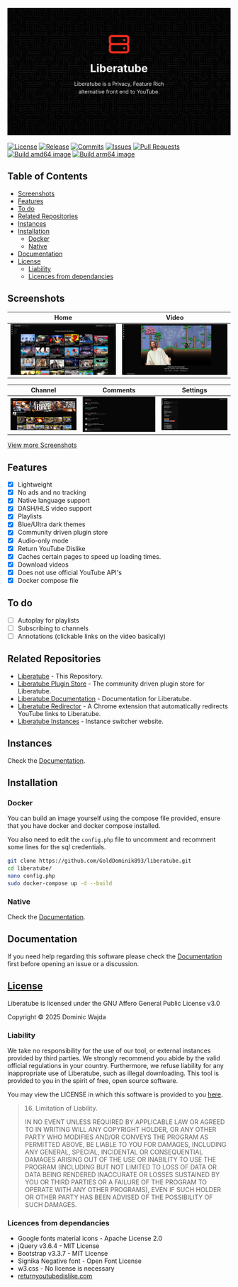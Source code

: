 ![Liberatube banner](https://github.com/GoldDominik893/file-hosting/blob/main/screenshots/liberatube_banner.png?raw=true)

[![License](https://img.shields.io/github/license/golddominik893/liberatube?label=License&color=brightgreen&cacheSeconds=3600)](./LICENSE)
[![Release](https://img.shields.io/github/v/release/golddominik893/liberatube?label=Release&color=brightgreen&cacheSeconds=3600)](https://github.com/golddominik893/liberatube/releases/latest)
[![Commits](https://img.shields.io/github/commit-activity/y/golddominik893/liberatube?color=red&label=commits)](https://github.com/golddominik893/liberatube/commits)
[![Issues](https://img.shields.io/github/issues/golddominik893/liberatube?color=important)](https://github.com/golddominik893/liberatube/issues)
[![Pull Requests](https://img.shields.io/github/issues-pr/golddominik893/liberatube?color=blueviolet)](https://github.com/golddominik893/liberatube/pulls)
[![Build amd64 image](https://github.com/GoldDominik893/liberatube/actions/workflows/build-amd64.yml/badge.svg)](https://github.com/GoldDominik893/liberatube/actions/workflows/build-amd64.yml)
[![Build arm64 image](https://github.com/GoldDominik893/liberatube/actions/workflows/build-arm64.yml/badge.svg)](https://github.com/GoldDominik893/liberatube/actions/workflows/build-arm64.yml)

## Table of Contents

* [Screenshots](#screenshots)
* [Features](#features)
* [To do](#to-do)
* [Related Repositories](#related-repositories)
* [Instances](#instances)
* [Installation](#installation)
  * [Docker](#docker)
  * [Native](#native)
* [Documentation](#documentation)
* [License](#license)
  * [Liability](#liability)
  * [Licences from dependancies](#licences-from-dependancies)

## Screenshots

| Home | Video |
|---|---|
| ![home page](https://github.com/GoldDominik893/file-hosting/blob/main/screenshots/1.9deltaScreenshots/home.jpg?raw=true) | ![video page](https://github.com/GoldDominik893/file-hosting/blob/main/screenshots/1.9deltaScreenshots/video.png?raw=true) |

| Channel | Comments | Settings |
|---|---|---|
| ![channel page](https://github.com/GoldDominik893/file-hosting/blob/main/screenshots/1.9deltaScreenshots/channel.jpg?raw=true) | ![comments page](https://github.com/GoldDominik893/file-hosting/blob/main/screenshots/1.9deltaScreenshots/comments.png?raw=true) | ![settings page](https://github.com/GoldDominik893/file-hosting/blob/main/screenshots/1.9deltaScreenshots/settings.png?raw=true) |

[View more Screenshots](https://github.com/GoldDominik893/file-hosting/tree/main/screenshots/1.9deltaScreenshots)

## Features

* [x] Lightweight
* [x] No ads and no tracking
* [x] Native language support
* [x] DASH/HLS video support
* [x] Playlists
* [x] Blue/Ultra dark themes
* [x] Community driven plugin store
* [x] Audio-only mode
* [x] Return YouTube Dislike
* [x] Caches certain pages to speed up loading times.
* [x] Download videos
* [x] Does not use official YouTube API's
* [x] Docker compose file

## To do

* [ ] Autoplay for playlists
* [ ] Subscribing to channels
* [ ] Annotations (clickable links on the video basically)

## Related Repositories

* [Liberatube](//github.com/golddominik893/liberatube) - This Repository.
* [Liberatube Plugin Store](//github.com/golddominik893/liberatube-pluginstore) - The community driven plugin store for Liberatube.
* [Liberatube Documentation](//github.com/golddominik893/liberatube-docs) - Documentation for Liberatube.
* [Liberatube Redirector](//github.com/golddominik893/liberatube-redirector) - A Chrome extension that automatically redirects YouTube links to Liberatube.
* [Liberatube Instances](//github.com/golddominik893/liberatube-instances) - Instance switcher website.

## Instances

Check the [Documentation](https://liberatube-docs.epicsite.xyz/general/2.instances/).

## Installation

### Docker

You can build an image yourself using the compose file provided, ensure that you have docker and docker compose installed.

You also need to edit the `config.php` file to uncomment and recomment some lines for the sql credentials.

```bash
git clone https://github.com/GoldDominik893/liberatube.git
cd liberatube/
nano config.php
sudo docker-compose up -d --build
```

### Native

Check the [Documentation](https://liberatube-docs.epicsite.xyz/installation/1.prerequisites/).

## Documentation

If you need help regarding this software please check the [Documentation](http://liberatube-docs.epicsite.xyz/) first before opening an issue or a discussion.

## [License](./LICENSE)

Liberatube is licensed under the GNU Affero General Public License v3.0

Copyright © 2025 Dominic Wajda

### Liability

We take no responsibility for the use of our tool, or external instances
provided by third parties. We strongly recommend you abide by the valid
official regulations in your country. Furthermore, we refuse liability
for any inappropriate use of Liberatube, such as illegal downloading.
This tool is provided to you in the spirit of free, open source software.

You may view the LICENSE in which this software is provided to you [here](./LICENSE).

> 16. Limitation of Liability.
>
> IN NO EVENT UNLESS REQUIRED BY APPLICABLE LAW OR AGREED TO IN WRITING
WILL ANY COPYRIGHT HOLDER, OR ANY OTHER PARTY WHO MODIFIES AND/OR CONVEYS
THE PROGRAM AS PERMITTED ABOVE, BE LIABLE TO YOU FOR DAMAGES, INCLUDING ANY
GENERAL, SPECIAL, INCIDENTAL OR CONSEQUENTIAL DAMAGES ARISING OUT OF THE
USE OR INABILITY TO USE THE PROGRAM (INCLUDING BUT NOT LIMITED TO LOSS OF
DATA OR DATA BEING RENDERED INACCURATE OR LOSSES SUSTAINED BY YOU OR THIRD
PARTIES OR A FAILURE OF THE PROGRAM TO OPERATE WITH ANY OTHER PROGRAMS),
EVEN IF SUCH HOLDER OR OTHER PARTY HAS BEEN ADVISED OF THE POSSIBILITY OF
SUCH DAMAGES.

### Licences from dependancies

* Google fonts material icons - Apache License 2.0
* jQuery v3.6.4 - MIT License
* Bootstrap v3.3.7 - MIT License
* Signika Negative font - Open Font License
* w3.css - No license is necessary
* [returnyoutubedislike.com](https://returnyoutubedislike.com)
